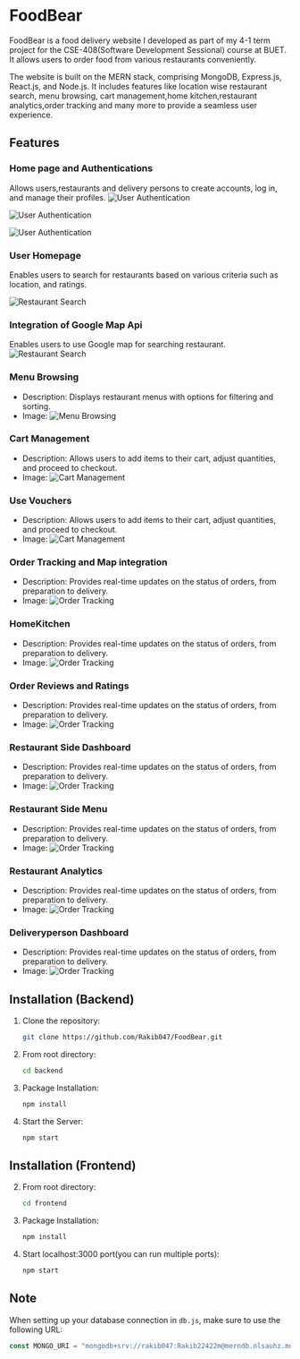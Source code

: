 # FoodBear

FoodBear is a food delivery website I developed as part of my 4-1 term project for the  CSE-408(Software Development Sessional) course at BUET. It allows users to order food from various restaurants conveniently.

The website is built on the MERN stack, comprising MongoDB, Express.js, React.js, and Node.js. It includes features like location wise restaurant search, menu browsing, cart management,home kitchen,restaurant analytics,order tracking and many more to provide a seamless user experience.

## Features

### Home page and Authentications

Allows users,restaurants and delivery persons to create accounts, log in, and manage their profiles.
![User Authentication](https://gcdnb.pbrd.co/images/UObLCMd3AKyY.png?o=1)

![User Authentication](https://gcdnb.pbrd.co/images/r9vPHo4di9Dm.png?o=1)

![User Authentication](https://gcdnb.pbrd.co/images/yZ7Qb4DQ9K96.png?o=1)

### User Homepage

Enables users to search for restaurants based on various criteria such as location, and ratings.

![Restaurant Search](https://gcdnb.pbrd.co/images/CopJbEddNsLT.png?o=1)

### Integration of Google Map Api

Enables users to use Google map for searching restaurant.
![Restaurant Search](https://gcdnb.pbrd.co/images/HfAQon3YOKm1.png?o=1)

### Menu Browsing

- Description: Displays restaurant menus with options for filtering and sorting.
- Image: ![Menu Browsing](images/menu_browsing.png)

### Cart Management

- Description: Allows users to add items to their cart, adjust quantities, and proceed to checkout.
- Image: ![Cart Management](images/cart_management.png)

### Use Vouchers

- Description: Allows users to add items to their cart, adjust quantities, and proceed to checkout.
- Image: ![Cart Management](images/cart_management.png)

### Order Tracking and Map integration

- Description: Provides real-time updates on the status of orders, from preparation to delivery.
- Image: ![Order Tracking](images/order_tracking.png)

### HomeKitchen

- Description: Provides real-time updates on the status of orders, from preparation to delivery.
- Image: ![Order Tracking](images/order_tracking.png)

### Order Reviews and Ratings

- Description: Provides real-time updates on the status of orders, from preparation to delivery.
- Image: ![Order Tracking](images/order_tracking.png)

### Restaurant Side Dashboard

- Description: Provides real-time updates on the status of orders, from preparation to delivery.
- Image: ![Order Tracking](images/order_tracking.png)

### Restaurant Side Menu

- Description: Provides real-time updates on the status of orders, from preparation to delivery.
- Image: ![Order Tracking](images/order_tracking.png)

### Restaurant Analytics

- Description: Provides real-time updates on the status of orders, from preparation to delivery.
- Image: ![Order Tracking](images/order_tracking.png)

### Deliveryperson Dashboard

- Description: Provides real-time updates on the status of orders, from preparation to delivery.
- Image: ![Order Tracking](images/order_tracking.png)

## Installation (Backend)

1. Clone the repository:
   ```sh
   git clone https://github.com/Rakib047/FoodBear.git
   
2. From root directory:
   ```sh
   cd backend
   
3. Package Installation:
   ```sh
   npm install

4. Start the Server:
   ```sh
   npm start
   
## Installation (Frontend)

2. From root directory:
   ```sh
   cd frontend
   
3. Package Installation:
   ```sh
   npm install

4. Start localhost:3000 port(you can run multiple ports):
   ```sh
   npm start
## Note

When setting up your database connection in `db.js`, make sure to use the following URL:

```javascript
const MONGO_URI = "mongodb+srv://rakib047:Rakib22422m@merndb.nlsauhz.mongodb.net/FoodBear?retryWrites=true&w=majority";
